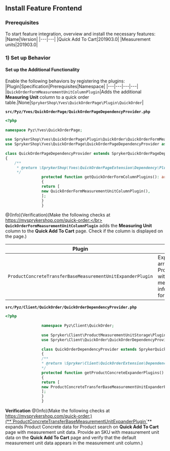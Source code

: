 ## Install Feature Frontend
### Prerequisites
To start feature integration, overview and install the necessary features:
|Name|Version|
|---|---|
|Quick Add To Cart|201903.0|
|Measurement units|201903.0|

### 1) Set up Behavior
#### Set up the Additional Functionality
Enable the following behaviors by registering the plugins:
|Plugin|Specification|Prerequisites|Namespace|
|---|---|---|---|
|`QuickOrderFormMeasurementUnitColumnPlugin`|Adds the additional **Measuring Unit** column to a quick order table.|None|`SprykerShop\Yves\QuickOrderPage\Plugin\QuickOrder`|

**`src/Pyz/Yves/QuickOrderPage/QuickOrderPageDependencyProvider.php`**
```php
<?php
 
namespace Pyz\Yves\QuickOrderPage;
 
use SprykerShop\Yves\QuickOrderPage\Plugin\QuickOrder\QuickOrderFormMeasurementUnitColumnPlugin;
use SprykerShop\Yves\QuickOrderPage\QuickOrderPageDependencyProvider as SprykerQuickOrderPageDependencyProvider;
 
class QuickOrderPageDependencyProvider extends SprykerQuickOrderPageDependencyProvider
{
    /**
     * @return \SprykerShop\Yves\QuickOrderPageExtension\Dependency\Plugin\QuickOrderFormColumnPluginInterface[]
     */
				protected function getQuickOrderFormColumnPlugins(): array
				{
				return [
				new QuickOrderFormMeasurementUnitColumnPlugin(),
				];
				}
				}
```
@(Info)(Verification)(Make the following checks at  https://mysprykershop.com/quick-order:</br> **`QuickOrderFormMeasurementUnitColumnPlugin`** adds the **Measuring Unit** column to the **Quick Add To Cart** page. Check if the column is displayed on the page.)

|Plugin|Specification|Prerequisites|Namespace|
|---|---|---|---|
|`ProductConcreteTransferBaseMeasurementUnitExpanderPlugin`|Expands the provided array of ProductConcreteTransfers with the base measurement unit information (if available) for the product.|None|`Spryker\Client\ProductMeasurementUnitStorage\Plugin\QuickOrder`|

**`src/Pyz/Client/QuickOrder/QuickOrderDependencyProvider.php`**
```php
<?php
 
				namespace Pyz\Client\QuickOrder;
 
				use Spryker\Client\ProductMeasurementUnitStorage\Plugin\QuickOrder\ProductConcreteTransferBaseMeasurementUnitExpanderPlugin;
				use Spryker\Client\QuickOrder\QuickOrderDependencyProvider as SprykerQuickOrderDependencyProvider;
 
				class QuickOrderDependencyProvider extends SprykerQuickOrderDependencyProvider
				{
				/**
				* @return \Spryker\Client\QuickOrderExtension\Dependency\Plugin\ProductConcreteExpanderPluginInterface[]
				*/
				protected function getProductConcreteExpanderPlugins(): array
				{
				return [
				new ProductConcreteTransferBaseMeasurementUnitExpanderPlugin(),
				];
				}
				}
```		
**Verification**
@(Info)(Make the following checks at  https://mysprykershop.com/quick-order:)(**`ProductConcreteTransferBaseMeasurementUnitExpanderPlugin`** expands Product Concrete data for Product search on **Quick Add To Cart** page with measurement unit data. Provide an SKU with measurement unit data on the **Quick Add To Cart** page and verify that the default measurement unit data appears in the measurement unit column.)
 
<!-- Last review date: Mar 28, 2019 by  Dmitry Lymarenko, Yuliia Boiko-->